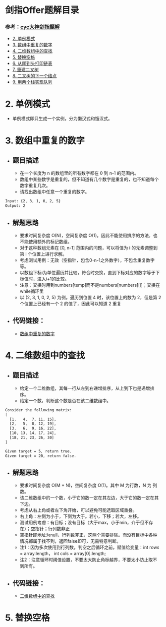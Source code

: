 # 剑指Offer题解目录
### 参考：[cyc大神剑指题解](https://github.com/CyC2018/CS-Notes/blob/master/notes/%E5%89%91%E6%8C%87%20Offer%20%E9%A2%98%E8%A7%A3%20-%20%E7%9B%AE%E5%BD%95.md)

<!-- GFM-TOC -->
* [2. 单例模式](#2-单例模式)
* [3. 数组中重复的数字](#3-数组中重复的数字)
* [4. 二维数组中的查找](#4-二维数组中的查找)
* [5. 替换空格](#5-替换空格)
* [6. 从尾到头打印链表](#6-从尾到头打印链表)
* [7. 重建二叉树](#7-重建二叉树)
* [8. 二叉树的下一个结点](#8-二叉树的下一个结点)
* [9. 用两个栈实现队列](#9-用两个栈实现队列)
<!-- GFM-TOC -->



# 2. 单例模式

- 单例模式即只生成一个实例，分为懒汉式和饿汉式。



# 3. 数组中重复的数字

- ## 题目描述
  - 在一个长度为 n 的数组里的所有数字都在 0 到 n-1 的范围内。
  - 数组中某些数字是重复的，但不知道有几个数字是重复的，也不知道每个数字重复几次。
  - 请找出数组中任意一个重复的数字。

```html
Input: {2, 3, 1, 0, 2, 5}
Output: 2
```

- ## 解题思路
  - 要求时间复杂度 O(N)，空间复杂度 O(1)。因此不能使用排序的方法，也不能使用额外的标记数组。
  - 对于这种数组元素在 [0, n-1] 范围内的问题，可以将值为 i 的元素调整到第 i 个位置上进行求解。
  - 考虑测试用例：无效（空指针，包含0-n-1之外数字），不包含重复数字等。
  - 以数组下标i为单位遍历并比较，符合时交换，直到下标对应的数字等于下标值时，进入i+1的比较。
  - 注意：交换时用到numbers[temp]而不是numbers[numbers[i]]；交换在while循环里
  - 以 (2, 3, 1, 0, 2, 5) 为例，遍历到位置 4 时，该位置上的数为 2，但是第 2 个位置上已经有一个 2 的值了，因此可以知道 2 重复

- ## 代码链接：
  - [数组中重复的数字](https://github.com/anliux/PracticePool/blob/master/jzoffer/src/03_%E6%95%B0%E7%BB%84%E4%B8%AD%E9%87%8D%E5%A4%8D%E7%9A%84%E6%95%B0%E5%AD%97.java)



# 4. 二维数组中的查找

- ## 题目描述
  - 给定一个二维数组，其每一行从左到右递增排序，从上到下也是递增排序。
  - 给定一个数，判断这个数是否在该二维数组中。

```html
Consider the following matrix:
[
  [1,   4,  7, 11, 15],
  [2,   5,  8, 12, 19],
  [3,   6,  9, 16, 22],
  [10, 13, 14, 17, 24],
  [18, 21, 23, 26, 30]
]

Given target = 5, return true.
Given target = 20, return false.
```

- ## 解题思路
  - 要求时间复杂度 O(M + N)，空间复杂度 O(1)。其中 M 为行数，N 为 列数。
  - 该二维数组中的一个数，小于它的数一定在其左边，大于它的数一定在其下边。
  - 考虑从右上角或者左下角开始，可以避免可能选取区域重叠。
  - 右上角：左侧为小于，下侧为大于。若小，下移；若大，左移。
  - 测试用例考虑：有目标；没有目标（大于max，小于min，介于但不存在）；空指针；行列数非正
  - 空指针即地址为null，行列数非正，这两个需要排除。而没有目标中各种情况都属于找不到，返回false即可，无需特意判断。
  - 注1：因为多次使用到行列数，判空之后循环之前，赋值给变量：int rows = array.length， int cols = array[0].length;
  - 注2：注意循环时阈值设置，不要太大防止角标越界，不要太小防止取不到所有。
  
 - ## 代码链接：
   - [二维数组中的查找](https://github.com/anliux/PracticePool/blob/master/jzoffer/src/04_%E4%BA%8C%E7%BB%B4%E6%95%B0%E7%BB%84%E4%B8%AD%E7%9A%84%E6%9F%A5%E6%89%BE.java)



# 5. 替换空格


